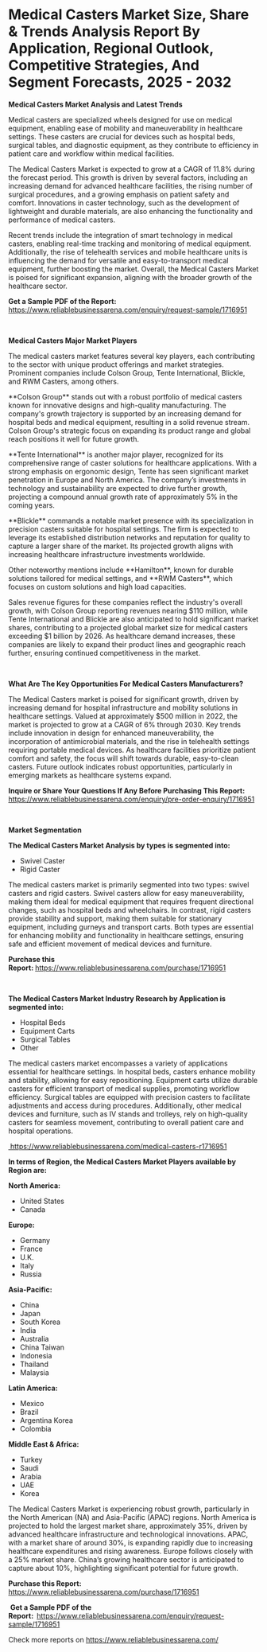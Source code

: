 <p><h1>Medical Casters Market Size, Share & Trends Analysis Report By Application, Regional Outlook, Competitive Strategies, And Segment Forecasts, 2025 - 2032</h1></p><p><strong>Medical Casters Market Analysis and Latest Trends</strong></p>
<p><p>Medical casters are specialized wheels designed for use on medical equipment, enabling ease of mobility and maneuverability in healthcare settings. These casters are crucial for devices such as hospital beds, surgical tables, and diagnostic equipment, as they contribute to efficiency in patient care and workflow within medical facilities.</p><p>The Medical Casters Market is expected to grow at a CAGR of 11.8% during the forecast period. This growth is driven by several factors, including an increasing demand for advanced healthcare facilities, the rising number of surgical procedures, and a growing emphasis on patient safety and comfort. Innovations in caster technology, such as the development of lightweight and durable materials, are also enhancing the functionality and performance of medical casters.</p><p>Recent trends include the integration of smart technology in medical casters, enabling real-time tracking and monitoring of medical equipment. Additionally, the rise of telehealth services and mobile healthcare units is influencing the demand for versatile and easy-to-transport medical equipment, further boosting the market. Overall, the Medical Casters Market is poised for significant expansion, aligning with the broader growth of the healthcare sector.</p></p>
<p><strong>Get a Sample PDF of the Report:&nbsp;</strong> <a href="https://www.reliablebusinessarena.com/enquiry/request-sample/1716951?utm_campaign=2288&utm_medium=2&utm_source=Github&utm_content=ia&utm_term=18022025&utm_id=medical-casters">https://www.reliablebusinessarena.com/enquiry/request-sample/1716951</a></p>
<p>&nbsp;</p>
<p><strong>Medical Casters Major Market Players</strong></p>
<p><p>The medical casters market features several key players, each contributing to the sector with unique product offerings and market strategies. Prominent companies include Colson Group, Tente International, Blickle, and RWM Casters, among others.</p><p>**Colson Group** stands out with a robust portfolio of medical casters known for innovative designs and high-quality manufacturing. The company's growth trajectory is supported by an increasing demand for hospital beds and medical equipment, resulting in a solid revenue stream. Colson Group's strategic focus on expanding its product range and global reach positions it well for future growth.</p><p>**Tente International** is another major player, recognized for its comprehensive range of caster solutions for healthcare applications. With a strong emphasis on ergonomic design, Tente has seen significant market penetration in Europe and North America. The company’s investments in technology and sustainability are expected to drive further growth, projecting a compound annual growth rate of approximately 5% in the coming years.</p><p>**Blickle** commands a notable market presence with its specialization in precision casters suitable for hospital settings. The firm is expected to leverage its established distribution networks and reputation for quality to capture a larger share of the market. Its projected growth aligns with increasing healthcare infrastructure investments worldwide.</p><p>Other noteworthy mentions include **Hamilton**, known for durable solutions tailored for medical settings, and **RWM Casters**, which focuses on custom solutions and high load capacities. </p><p>Sales revenue figures for these companies reflect the industry's overall growth, with Colson Group reporting revenues nearing $110 million, while Tente International and Blickle are also anticipated to hold significant market shares, contributing to a projected global market size for medical casters exceeding $1 billion by 2026. As healthcare demand increases, these companies are likely to expand their product lines and geographic reach further, ensuring continued competitiveness in the market.</p></p>
<p>&nbsp;</p>
<p><strong>What Are The Key Opportunities For Medical Casters Manufacturers?</strong></p>
<p><p>The Medical Casters market is poised for significant growth, driven by increasing demand for hospital infrastructure and mobility solutions in healthcare settings. Valued at approximately $500 million in 2022, the market is projected to grow at a CAGR of 6% through 2030. Key trends include innovation in design for enhanced maneuverability, the incorporation of antimicrobial materials, and the rise in telehealth settings requiring portable medical devices. As healthcare facilities prioritize patient comfort and safety, the focus will shift towards durable, easy-to-clean casters. Future outlook indicates robust opportunities, particularly in emerging markets as healthcare systems expand.</p></p>
<p><strong>Inquire or Share Your Questions If Any Before Purchasing This Report:</strong> <a href="https://www.reliablebusinessarena.com/enquiry/pre-order-enquiry/1716951?utm_campaign=2288&utm_medium=2&utm_source=Github&utm_content=ia&utm_term=18022025&utm_id=medical-casters">https://www.reliablebusinessarena.com/enquiry/pre-order-enquiry/1716951</a></p>
<p>&nbsp;</p>
<p><strong>Market Segmentation</strong></p>
<p><strong>The Medical Casters Market Analysis by types is segmented into:</strong></p>
<p><ul><li>Swivel Caster</li><li>Rigid Caster</li></ul></p>
<p><p>The medical casters market is primarily segmented into two types: swivel casters and rigid casters. Swivel casters allow for easy maneuverability, making them ideal for medical equipment that requires frequent directional changes, such as hospital beds and wheelchairs. In contrast, rigid casters provide stability and support, making them suitable for stationary equipment, including gurneys and transport carts. Both types are essential for enhancing mobility and functionality in healthcare settings, ensuring safe and efficient movement of medical devices and furniture.</p></p>
<p><strong>Purchase this Report:&nbsp;</strong><a href="https://www.reliablebusinessarena.com/purchase/1716951?utm_campaign=2288&utm_medium=2&utm_source=Github&utm_content=ia&utm_term=18022025&utm_id=medical-casters">https://www.reliablebusinessarena.com/purchase/1716951</a></p>
<p>&nbsp;</p>
<p><strong>The Medical Casters Market Industry Research by Application is segmented into:</strong></p>
<p><ul><li>Hospital Beds</li><li>Equipment Carts</li><li>Surgical Tables</li><li>Other</li></ul></p>
<p><p>The medical casters market encompasses a variety of applications essential for healthcare settings. In hospital beds, casters enhance mobility and stability, allowing for easy repositioning. Equipment carts utilize durable casters for efficient transport of medical supplies, promoting workflow efficiency. Surgical tables are equipped with precision casters to facilitate adjustments and access during procedures. Additionally, other medical devices and furniture, such as IV stands and trolleys, rely on high-quality casters for seamless movement, contributing to overall patient care and hospital operations.</p></p>
<p><a href="https://www.reliablebusinessarena.com/medical-casters-r1716951?utm_campaign=2288&utm_medium=2&utm_source=Github&utm_content=ia&utm_term=18022025&utm_id=medical-casters">&nbsp;https://www.reliablebusinessarena.com/medical-casters-r1716951</a></p>
<p><strong>In terms of Region, the Medical Casters Market Players available by Region are:</strong></p>
<p>
    <p> <strong> North America: </strong>
        <ul>
            <li>United States</li>
            <li>Canada</li>
        </ul>
        </p> 
    <p> <strong> Europe: </strong>
        <ul>
            <li>Germany</li>
            <li>France</li>
            <li>U.K.</li>
            <li>Italy</li>
            <li>Russia</li>
        </ul>
        </p> 
    <p> <strong> Asia-Pacific: </strong>
        <ul>
            <li>China</li>
            <li>Japan</li>
            <li>South Korea</li>
            <li>India</li>
            <li>Australia</li>
            <li>China Taiwan</li>
            <li>Indonesia</li>
            <li>Thailand</li>
            <li>Malaysia</li>
        </ul>
        </p> 
    <p> <strong> Latin America: </strong>
        <ul>
            <li>Mexico</li>
            <li>Brazil</li>
            <li>Argentina Korea</li>
            <li>Colombia</li>
        </ul>
        </p> 
    <p> <strong> Middle East & Africa: </strong>
        <ul>
            <li>Turkey</li>
            <li>Saudi</li>
            <li>Arabia</li>
            <li>UAE</li>
            <li>Korea</li>
        </ul>
    </p>
    </p>
<p><p>The Medical Casters Market is experiencing robust growth, particularly in the North American (NA) and Asia-Pacific (APAC) regions. North America is projected to hold the largest market share, approximately 35%, driven by advanced healthcare infrastructure and technological innovations. APAC, with a market share of around 30%, is expanding rapidly due to increasing healthcare expenditures and rising awareness. Europe follows closely with a 25% market share. China’s growing healthcare sector is anticipated to capture about 10%, highlighting significant potential for future growth.</p></p>
<p><strong>Purchase this Report: </strong><a href="https://www.reliablebusinessarena.com/purchase/1716951?utm_campaign=2288&utm_medium=2&utm_source=Github&utm_content=ia&utm_term=18022025&utm_id=medical-casters">https://www.reliablebusinessarena.com/purchase/1716951</a></p>
<p>&nbsp;<strong>Get a Sample PDF of the Report:&nbsp;&nbsp;</strong><a href="https://www.reliablebusinessarena.com/enquiry/request-sample/1716951?utm_campaign=2288&utm_medium=2&utm_source=Github&utm_content=ia&utm_term=18022025&utm_id=medical-casters">https://www.reliablebusinessarena.com/enquiry/request-sample/1716951</a></p>
<p><strong></strong></p>
<p>Check more reports on <a href="https://www.reliablebusinessarena.com/?utm_campaign=2288&utm_medium=2&utm_source=Github&utm_content=ia&utm_term=18022025&utm_id=medical-casters">https://www.reliablebusinessarena.com/</a></p>